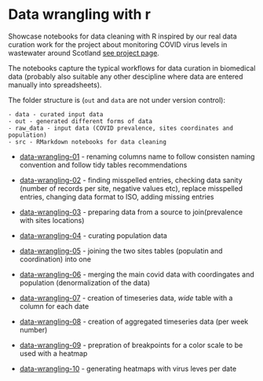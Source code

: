 # Data wrangling with r

Showcase notebooks for data cleaning with R inspired by our real data curation work for the project about monitoring COVID virus levels in wastewater around Scotland [see project page](https://covid-ww-scotland.github.io/).

The notebooks capture the typical workflows for data curation in biomedical data (probably also suitable any other descipline where data are entered manually into spreadsheets).

The folder structure is (`out` and `data` are not under version control):
```
- data - curated input data
- out - generated different forms of data 
- raw_data - input data (COVID prevalence, sites coordinates and population)
- src - RMarkdown notebooks for data cleaning
```

* [data-wrangling-01](src/data-wrangling-01.html) - renaming columns name to follow consisten naming convention and follow tidy tables recommendations

* [data-wrangling-02](src/data-wrangling-02.html) - finding misspelled entries, checking data sanity (number of records per site, negative values etc), replace misspelled entries, changing data format to ISO, adding missing entries

* [data-wrangling-03](src/data-wrangling-03.html) - preparing data from a source to join(prevalence with sites locations)


* [data-wrangling-04](src/data-wrangling-04.html) - curating population data


* [data-wrangling-05](src/data-wrangling-05.html) - joining the two sites tables (populatin and coordination) into one


* [data-wrangling-06](src/data-wrangling-06.html) - merging the main covid data with coordingates and population (denormalization of the data)


* [data-wrangling-07](src/data-wrangling-07.html) - creation of timeseries data, *wide* table with a column for each date


* [data-wrangling-08](src/data-wrangling-08.html) - creation of aggregated timeseries data (per week number)


* [data-wrangling-09](src/data-wrangling-09.html) - prepration of breakpoints for a color scale to be used with a heatmap


* [data-wrangling-10](src/data-wrangling-10.html) - generating heatmaps with virus leves per date





